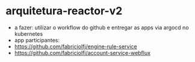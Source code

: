 # arquitetura-reactor-v2
- a fazer: utilizar o workflow do github e entregar as apps via argocd no kubernetes
- app participantes:
 - https://github.com/fabriciolfj/engine-rule-service
 - https://github.com/fabriciolfj/account-service-webflux 
